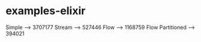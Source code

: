 # examples-elixir

Simple --> 3707177
Stream --> 527446
Flow --> 1168759
Flow Partitioned --> 394021
